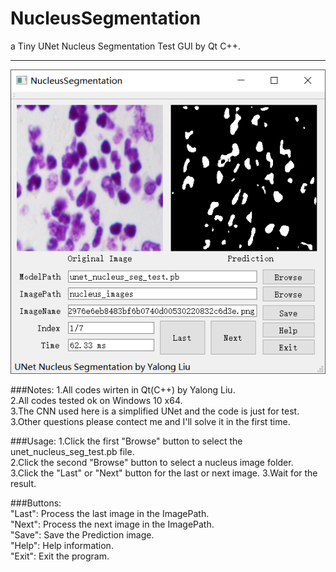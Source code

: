 # NucleusSegmentation

a Tiny UNet Nucleus Segmentation Test GUI by Qt C++.  

---  

![GUI](./readme_utils/NucleusSegmentation.png)  

###Notes:
1.All codes wirten in Qt(C++) by Yalong Liu.  
2.All codes tested ok on Windows 10 x64.  
3.The CNN used here is a simplified UNet and the code is just for test.
3.Other questions please contect me and I'll solve it in the first time.

###Usage:
1.Click the first "Browse" button to select the unet_nucleus_seg_test.pb file.  
2.Click the second "Browse" button to select a nucleus image folder.  
3.Click the "Last" or "Next" button for the last or next image.
3.Wait for the result.

###Buttons:  
"Last": Process the last image in the ImagePath.  
"Next": Process the next image in the ImagePath.  
"Save": Save the Prediction image.  
"Help": Help information.  
"Exit": Exit the program.